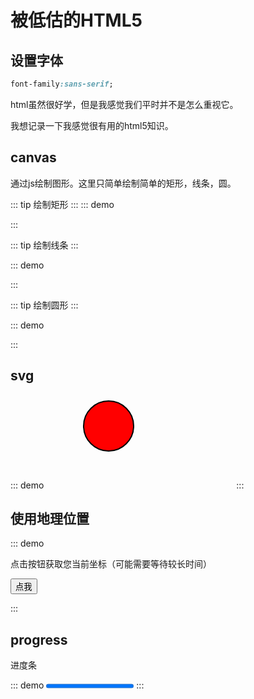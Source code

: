 # 被低估的HTML5

## 设置字体
```css
font-family:sans-serif;
```
html虽然很好学，但是我感觉我们平时并不是怎么重视它。

我想记录一下我感觉很有用的html5知识。

## canvas
通过js绘制图形。这里只简单绘制简单的矩形，线条，圆。


::: tip
绘制矩形
:::
::: demo
<template>
    <canvas id="myCanvas" width="200" height="100" style="border:1px solid #000000;"></canvas>
</template>
<script>
setTimeout(()=>{
    let c = document.getElementById("myCanvas");
    console.log(document,"dx")
    let ctx = c.getContext("2d");
    ctx.fillStyle = "#bbffaa";
    ctx.fillRect(0,0,150,75)
},200)
</script>
:::

::: tip
绘制线条
:::

::: demo
<template>
    <canvas id="myCanvas2" width="200" height="100" style="border:1px solid #000000;"></canvas>
</template>
<script>
setTimeout(()=>{
    let c = document.getElementById("myCanvas2");
    console.log(document,"dx")
    let ctx = c.getContext("2d");
    ctx.moveTo(0,0);
    ctx.lineTo(200,100);
    ctx.stroke();
},200)
</script>
:::


::: tip
绘制圆形
:::

::: demo
<template>
    <canvas id="myCanvas3" width="200" height="100" style="border:1px solid #000000;"></canvas>
</template>
<script>
setTimeout(()=>{
    let c = document.getElementById("myCanvas3");
    console.log(document,"dx")
    let ctx = c.getContext("2d");
    ctx.beginPath();
    ctx.arc(100,50,40,0,1*Math.PI)
    ctx.stroke();
},200)
</script>
:::

## svg

::: demo
<svg xmlns="http://www.w3.org/2000/svg" version="1.1">
  <circle cx="100" cy="50" r="40" stroke="black"
  stroke-width="2" fill="red" />
</svg>
:::

## 使用地理位置

::: demo

<p id="demo">点击按钮获取您当前坐标（可能需要等待较长时间）</p>
<button @click="getLocation">点我</button>


<script>
    export default {
        methods:{
            getLocation(){
                if (navigator.geolocation)
                {
                    navigator.geolocation.getCurrentPosition(this.showPosition);
                }
                else
                {
                    document.getElementById('demo').innerHTML="该浏览器不支持获取地理位置。";
                }
            },
            showPosition(position){
                document.getElementById('demo').innerHTML="纬度: " + position.coords.latitude + 
                "<br>经度: " + position.coords.longitude;   
                 
            }
        }
    }
</script>

:::

## progress
进度条

::: demo
<progress value="100"></progress>
:::